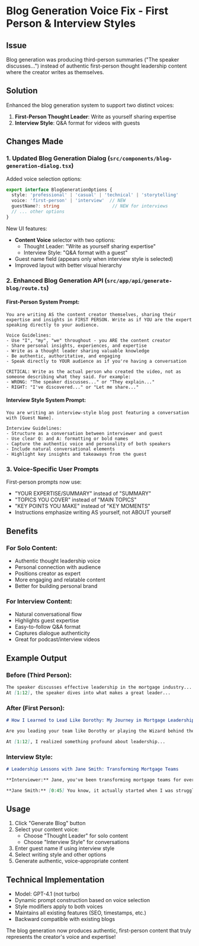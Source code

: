 # Blog Generation Voice Fix - First Person & Interview Styles

## Issue
Blog generation was producing third-person summaries ("The speaker discusses...") instead of authentic first-person thought leadership content where the creator writes as themselves.

## Solution
Enhanced the blog generation system to support two distinct voices:
1. **First-Person Thought Leader**: Write as yourself sharing expertise
2. **Interview Style**: Q&A format for videos with guests

## Changes Made

### 1. Updated Blog Generation Dialog (`src/components/blog-generation-dialog.tsx`)

Added voice selection options:
```typescript
export interface BlogGenerationOptions {
  style: 'professional' | 'casual' | 'technical' | 'storytelling'
  voice: 'first-person' | 'interview'  // NEW
  guestName?: string                    // NEW for interviews
  // ... other options
}
```

New UI features:
- **Content Voice** selector with two options:
  - Thought Leader: "Write as yourself sharing expertise"
  - Interview Style: "Q&A format with a guest"
- Guest name field (appears only when interview style is selected)
- Improved layout with better visual hierarchy

### 2. Enhanced Blog Generation API (`src/app/api/generate-blog/route.ts`)

#### First-Person System Prompt:
```
You are writing AS the content creator themselves, sharing their expertise and insights in FIRST PERSON. Write as if YOU are the expert speaking directly to your audience.

Voice Guidelines:
- Use "I", "my", "we" throughout - you ARE the content creator
- Share personal insights, experiences, and expertise
- Write as a thought leader sharing valuable knowledge
- Be authentic, authoritative, and engaging
- Speak directly to YOUR audience as if you're having a conversation

CRITICAL: Write as the actual person who created the video, not as someone describing what they said. For example:
- WRONG: "The speaker discusses..." or "They explain..."
- RIGHT: "I've discovered..." or "Let me share..."
```

#### Interview Style System Prompt:
```
You are writing an interview-style blog post featuring a conversation with [Guest Name].

Interview Guidelines:
- Structure as a conversation between interviewer and guest
- Use clear Q: and A: formatting or bold names
- Capture the authentic voice and personality of both speakers
- Include natural conversational elements
- Highlight key insights and takeaways from the guest
```

### 3. Voice-Specific User Prompts

First-person prompts now use:
- "YOUR EXPERTISE/SUMMARY" instead of "SUMMARY"
- "TOPICS YOU COVER" instead of "MAIN TOPICS"
- "KEY POINTS YOU MAKE" instead of "KEY MOMENTS"
- Instructions emphasize writing AS yourself, not ABOUT yourself

## Benefits

### For Solo Content:
- Authentic thought leadership voice
- Personal connection with audience
- Positions creator as expert
- More engaging and relatable content
- Better for building personal brand

### For Interview Content:
- Natural conversational flow
- Highlights guest expertise
- Easy-to-follow Q&A format
- Captures dialogue authenticity
- Great for podcast/interview videos

## Example Output

### Before (Third Person):
```markdown
The speaker discusses effective leadership in the mortgage industry...
At [1:12], the speaker dives into what makes a great leader...
```

### After (First Person):
```markdown
# How I Learned to Lead Like Dorothy: My Journey in Mortgage Leadership

Are you leading your team like Dorothy or playing the Wizard behind the curtain? Let me share what I've discovered about true leadership in today's mortgage industry...

At [1:12], I realized something profound about leadership...
```

### Interview Style:
```markdown
# Leadership Lessons with Jane Smith: Transforming Mortgage Teams

**Interviewer:** Jane, you've been transforming mortgage teams for over 20 years. What sparked your interest in leadership?

**Jane Smith:** [0:45] You know, it actually started when I was struggling with my own team...
```

## Usage

1. Click "Generate Blog" button
2. Select your content voice:
   - Choose "Thought Leader" for solo content
   - Choose "Interview Style" for conversations
3. Enter guest name if using interview style
4. Select writing style and other options
5. Generate authentic, voice-appropriate content

## Technical Implementation

- Model: GPT-4.1 (not turbo)
- Dynamic prompt construction based on voice selection
- Style modifiers apply to both voices
- Maintains all existing features (SEO, timestamps, etc.)
- Backward compatible with existing blogs

The blog generation now produces authentic, first-person content that truly represents the creator's voice and expertise! 